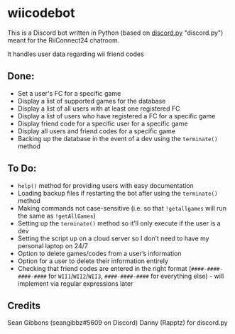 # wiicodebot
This is a Discord bot written in Python (based on [discord.py](https://github.com/Rapptz/discord.py) "discord.py") meant for the RiiConnect24 chatroom.

It handles user data regarding wii friend codes

## Done:
* Set a user's FC for a specific game
* Display a list of supported games for the database
* Display a list of all users with at least one registered FC
* Display a list of users who have registered a FC for a specific game
* Display friend code for a specific user for a specific game
* Display all users and friend codes for a specific game
* Backing up the database in the event of a dev using the `terminate()` method

## To Do:
* `help()` method for providing users with easy documentation
* Loading backup files if restarting the bot after using the `terminate()` method
* Making commands not case-sensitive (i.e. so that `!getallgames` will run the same as `!getAllGames`)
* Setting up the `terminate()` method so it’ll only execute if the user is a dev
* Setting the script up on a cloud server so I don’t need to have my personal laptop on 24/7
* Option to delete games/codes from a user’s information
* Option for a user to delete their information entirely
* Checking that friend codes are entered in the right format (`####-####-####-####` for `WII1`/`WII2`/`WII3`, `####-####-####` for everything else) - will implement via regular expressions later

## Credits
Sean Gibbons (seangibbz#5609 on Discord)
Danny (Rapptz) for discord.py